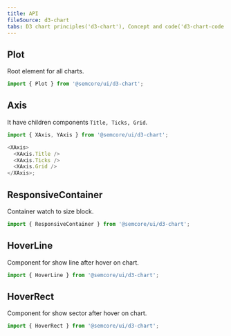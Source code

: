 ```yaml
---
title: API
fileSource: d3-chart
tabs: D3 chart principles('d3-chart'), Concept and code('d3-chart-code'), API('d3-chart-api'), A11y('d3-chart-a11y'), Changelog('d3-chart-changelog')
---
```


## Plot

Root element for all charts.

```js
import { Plot } from '@semcore/ui/d3-chart';
```

<TypesView type="PlotProps" :types={...types} />

## Axis

It have children components `Title, Ticks, Grid`.

```js
import { XAxis, YAxis } from '@semcore/ui/d3-chart';

<XAxis>
  <XAxis.Title />
  <XAxis.Ticks />
  <XAxis.Grid />
</XAxis>;
```

<TypesView type="XAxisProps" :types={...types} />

<TypesView type="YAxisProps" :types={...types} />

<TypesView type="AxisTitleProps" :types={...types} />

<TypesView type="AxisTicksProps" :types={...types} />

<TypesView type="AxisGridProps" :types={...types} />

## ResponsiveContainer

Container watch to size block.

```js
import { ResponsiveContainer } from '@semcore/ui/d3-chart';
```

<TypesView type="ResponsiveContainerProps" :types={...types} />

## HoverLine

Component for show line after hover on chart.

```js
import { HoverLine } from '@semcore/ui/d3-chart';
```

<TypesView type="HoverProps" :types={...types} />

## HoverRect

Component for show sector after hover on chart.

```js
import { HoverRect } from '@semcore/ui/d3-chart';
```

<TypesView type="HoverProps" :types={...types} />

<script setup>import { data as types } from '@types.data.ts';</script>